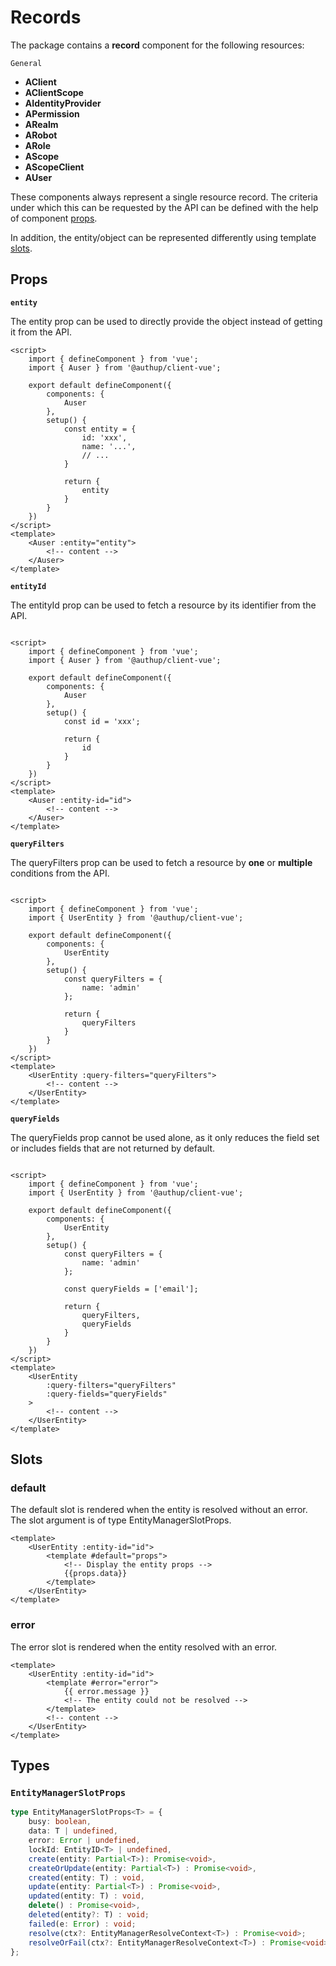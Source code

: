 # Records

The package contains a **record** component for the following resources:

`General`
- **AClient**
- **AClientScope**
- **AIdentityProvider**
- **APermission**
- **ARealm**
- **ARobot**
- **ARole**
- **AScope**
- **AScopeClient**
- **AUser**

These components always represent a single resource record. 
The criteria under which this can be requested by the API can be defined
with the help of component [props](#props).

In addition, the entity/object can be represented differently using template [slots](#slots).

## Props

**`entity`**

The entity prop can be used to directly provide the object instead of getting it from the API.

```vue
<script>
    import { defineComponent } from 'vue';
    import { Auser } from '@authup/client-vue';

    export default defineComponent({
        components: {
            Auser
        },
        setup() {
            const entity = {
                id: 'xxx',
                name: '...',
                // ...
            }

            return {
                entity
            }
        }
    })
</script>
<template>
    <Auser :entity="entity">
        <!-- content -->
    </Auser>
</template>
```

**`entityId`**

The entityId prop can be used to fetch a resource by its identifier from the API.

```vue

<script>
    import { defineComponent } from 'vue';
    import { Auser } from '@authup/client-vue';

    export default defineComponent({
        components: {
            Auser
        },
        setup() {
            const id = 'xxx';

            return {
                id
            }
        }
    })
</script>
<template>
    <Auser :entity-id="id">
        <!-- content -->
    </Auser>
</template>
```

**`queryFilters`**

The queryFilters prop can be used to fetch a resource by **one** or **multiple** conditions from the API.

```vue

<script>
    import { defineComponent } from 'vue';
    import { UserEntity } from '@authup/client-vue';

    export default defineComponent({
        components: {
            UserEntity
        },
        setup() {
            const queryFilters = {
                name: 'admin'
            };

            return {
                queryFilters
            }
        }
    })
</script>
<template>
    <UserEntity :query-filters="queryFilters">
        <!-- content -->
    </UserEntity>
</template>
```

**`queryFields`**

The queryFields prop cannot be used alone, 
as it only reduces the field set or includes fields that are not returned by default.

```vue

<script>
    import { defineComponent } from 'vue';
    import { UserEntity } from '@authup/client-vue';

    export default defineComponent({
        components: {
            UserEntity
        },
        setup() {
            const queryFilters = {
                name: 'admin'
            };
            
            const queryFields = ['email'];

            return {
                queryFilters,
                queryFields
            }
        }
    })
</script>
<template>
    <UserEntity 
        :query-filters="queryFilters" 
        :query-fields="queryFields"
    >
        <!-- content -->
    </UserEntity>
</template>
```

## Slots

### default

The default slot is rendered when the entity is resolved without an error.
The slot argument is of type EntityManagerSlotProps.

```vue
<template>
    <UserEntity :entity-id="id">
        <template #default="props">
            <!-- Display the entity props -->
            {{props.data}}
        </template>
    </UserEntity>
</template>
```

### error

The error slot is rendered when the entity resolved with an error.

```vue
<template>
    <UserEntity :entity-id="id">
        <template #error="error">
            {{ error.message }}
            <!-- The entity could not be resolved -->
        </template>
        <!-- content -->
    </UserEntity>
</template>
```

## Types

### `EntityManagerSlotProps`
```typescript
type EntityManagerSlotProps<T> = {
    busy: boolean,
    data: T | undefined,
    error: Error | undefined,
    lockId: EntityID<T> | undefined,
    create(entity: Partial<T>): Promise<void>,
    createOrUpdate(entity: Partial<T>) : Promise<void>,
    created(entity: T) : void,
    update(entity: Partial<T>) : Promise<void>,
    updated(entity: T) : void,
    delete() : Promise<void>,
    deleted(entity?: T) : void;
    failed(e: Error) : void;
    resolve(ctx?: EntityManagerResolveContext<T>) : Promise<void>;
    resolveOrFail(ctx?: EntityManagerResolveContext<T>) : Promise<void>;
};
```
